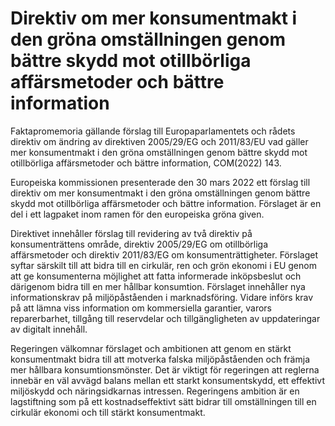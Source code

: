 # Direktiv om mer konsumentmakt i den gröna omställningen genom bättre skydd mot otillbörliga affärsmetoder och bättre  information

Fakta­promemoria gällande förslag till Europaparlamentets och rådets direktiv om ändring av direktiven 2005/29/EG och 2011/83/EU vad gäller mer konsumentmakt i den gröna omställningen genom bättre skydd mot otillbörliga affärsmetoder och bättre information, COM(2022) 143.

Europeiska kommissionen presenterade den 30 mars 2022 ett förslag till direktiv om mer konsumentmakt i den gröna omställningen genom bättre skydd mot otillbörliga affärsmetoder och bättre information. Förslaget är en del i ett lagpaket inom ramen för den europeiska gröna given.

Direktivet innehåller förslag till revidering av två direktiv på konsumenträttens område, direktiv 2005/29/EG om otillbörliga affärsmetoder och direktiv 2011/83/EG om konsumenträttigheter. Förslaget syftar särskilt till att bidra till en cirkulär, ren och grön ekonomi i EU genom att ge konsumenterna möjlighet att fatta informerade inköpsbeslut och därigenom bidra till en mer hållbar konsumtion. Förslaget innehåller nya informationskrav på miljöpåståenden i marknadsföring. Vidare införs krav på att lämna viss information om kommersiella garantier, varors reparerbarhet, tillgång till reservdelar och tillgängligheten av uppdateringar av digitalt innehåll.

Regeringen välkomnar förslaget och ambitionen att genom en stärkt konsumentmakt bidra till att motverka falska miljöpåståenden och främja mer hållbara konsumtionsmönster. Det är viktigt för regeringen att reglerna innebär en väl avvägd balans mellan ett starkt konsumentskydd, ett effektivt miljöskydd och näringsidkarnas intressen. Regeringens ambition är en lagstiftning som på ett kostnadseffektivt sätt bidrar till omställningen till en cirkulär ekonomi och till stärkt konsumentmakt.
